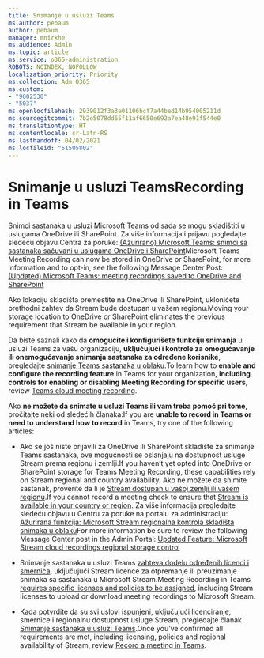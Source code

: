 ```yaml
---
title: Snimanje u usluzi Teams
ms.author: pebaum
author: pebaum
manager: mnirkhe
ms.audience: Admin
ms.topic: article
ms.service: o365-administration
ROBOTS: NOINDEX, NOFOLLOW
localization_priority: Priority
ms.collection: Adm_O365
ms.custom:
- "9002530"
- "5037"
ms.openlocfilehash: 2939012f3a3e01106bcf7a44bed14b954005211d
ms.sourcegitcommit: 7b2e5078dd65f11af6650e692a7ea48e91f544e0
ms.translationtype: HT
ms.contentlocale: sr-Latn-RS
ms.lasthandoff: 04/02/2021
ms.locfileid: "51505802"
---
```

# <a name="recording-in-teams"></a><span data-ttu-id="4716d-102">Snimanje u usluzi Teams</span><span class="sxs-lookup"><span data-stu-id="4716d-102">Recording in Teams</span></span>

<span data-ttu-id="4716d-103">Snimci sastanaka u usluzi Microsoft Teams od sada se mogu skladištiti u uslugama OneDrive ili SharePoint. Za više informacija i prijavu pogledajte sledeću objavu Centra za poruke: [(Ažurirano) Microsoft Teams: snimci sa sastanaka sačuvani u uslugama OneDrive i SharePoint](https://portal.microsoft.com/Adminportal/Home?ref=MessageCenter&id=MC222640)</span><span class="sxs-lookup"><span data-stu-id="4716d-103">Microsoft Teams Meeting Recording can now be stored in OneDrive or SharePoint, for more information and to opt-in, see the following Message Center Post: [(Updated) Microsoft Teams: meeting recordings saved to OneDrive and SharePoint](https://portal.microsoft.com/Adminportal/Home?ref=MessageCenter&id=MC222640)</span></span>

<span data-ttu-id="4716d-104">Ako lokaciju skladišta premestite na OneDrive ili SharePoint, uklonićete prethodni zahtev da Stream bude dostupan u vašem regionu.</span><span class="sxs-lookup"><span data-stu-id="4716d-104">Moving your storage location to OneDrive or SharePoint eliminates the previous requirement that Stream be available in your region.</span></span>

<span data-ttu-id="4716d-105">Da biste saznali kako da **omogućite i konfigurišete funkciju snimanja** u usluzi Teams za vašu organizaciju, **uključujući i kontrole za omogućavanje ili onemogućavanje snimanja sastanaka za određene korisnike**, pregledajte [snimanje Teams sastanaka u oblaku](https://docs.microsoft.com/microsoftteams/cloud-recording).</span><span class="sxs-lookup"><span data-stu-id="4716d-105">To learn how to **enable and configure the recording feature** in Teams for your organization, **including controls for enabling or disabling Meeting Recording for specific users**, review [Teams cloud meeting recording](https://docs.microsoft.com/microsoftteams/cloud-recording).</span></span>

<span data-ttu-id="4716d-106">Ako **ne možete da snimate u usluzi Teams ili vam treba pomoć pri tome**, pročitajte neki od sledećih članaka:</span><span class="sxs-lookup"><span data-stu-id="4716d-106">If you are **unable to record in Teams or need to understand how to record** in Teams, try one of the following articles:</span></span>

- <span data-ttu-id="4716d-107">Ako se još niste prijavili za OneDrive ili SharePoint skladište za snimanje Teams sastanaka, ove mogućnosti se oslanjaju na dostupnost usluge Stream prema regionu i zemlji.</span><span class="sxs-lookup"><span data-stu-id="4716d-107">If you haven’t yet opted into OneDrive or SharePoint storage for Teams Meeting Recording, these capabilities rely on Stream regional and country availability.</span></span> <span data-ttu-id="4716d-108">Ako ne možete da snimite sastanak, proverite da li je [Stream dostupan u vašoj zemlji ili vašem regionu](https://docs.microsoft.com/stream/faq#which-regions-does-microsoft-stream-host-my-data-in).</span><span class="sxs-lookup"><span data-stu-id="4716d-108">If you cannot record a meeting check to ensure that [Stream is available in your country or region](https://docs.microsoft.com/stream/faq#which-regions-does-microsoft-stream-host-my-data-in).</span></span> <span data-ttu-id="4716d-109">Za više informacija pregledajte sledeću objavu u Centru za poruke na portalu za administraciju: [Ažurirana funkcija: Microsoft Stream regionalna kontrola skladišta snimaka u oblaku](https://admin.microsoft.com/AdminPortal/Home#/MessageCenter?id=MC214327)</span><span class="sxs-lookup"><span data-stu-id="4716d-109">For more information be sure to review the following Message Center post in the Admin Portal: [Updated Feature: Microsoft Stream cloud recordings regional storage control](https://admin.microsoft.com/AdminPortal/Home#/MessageCenter?id=MC214327)</span></span>

- <span data-ttu-id="4716d-110">Snimanje sastanaka u usluzi Teams [zahteva dodelu određenih licenci i smernica](https://docs.microsoft.com/microsoftteams/cloud-recording#prerequisites-for-teams-cloud-meeting-recording), uključujući Stream licence za otpremanje ili preuzimanje snimaka sa sastanaka u Microsoft Stream.</span><span class="sxs-lookup"><span data-stu-id="4716d-110">Meeting Recording in Teams [requires specific licenses and policies to be assigned](https://docs.microsoft.com/microsoftteams/cloud-recording#prerequisites-for-teams-cloud-meeting-recording), including Stream licenses to upload or download meeting recordings to Microsoft Stream.</span></span>

- <span data-ttu-id="4716d-111">Kada potvrdite da su svi uslovi ispunjeni, uključujući licenciranje, smernice i regionalnu dostupnost usluge Stream, pregledajte članak [Snimanje sastanaka u usluzi Teams](https://support.office.com/article/34dfbe7f-b07d-4a27-b4c6-de62f1348c24).</span><span class="sxs-lookup"><span data-stu-id="4716d-111">Once you’ve confirmed all requirements are met, including licensing, policies and regional availability of Stream, review [Record a meeting in Teams](https://support.office.com/article/34dfbe7f-b07d-4a27-b4c6-de62f1348c24).</span></span>
